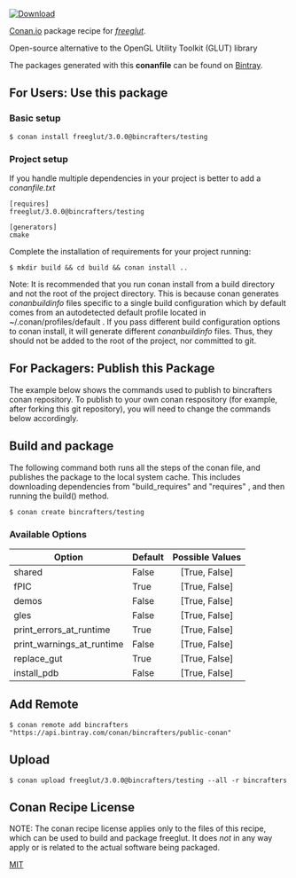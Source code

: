 [![Download](https://api.bintray.com/packages/bincrafters/public-conan/freeglut%3Abincrafters/images/download.svg) ](https://bintray.com/bincrafters/public-conan/freeglut%3Abincrafters/_latestVersion)

[Conan.io](https://conan.io) package recipe for [*freeglut*](https://github.com/dcnieho/FreeGLUT).

Open-source alternative to the OpenGL Utility Toolkit (GLUT) library

The packages generated with this **conanfile** can be found on [Bintray](https://bintray.com/bincrafters/public-conan/freeglut%3Abincrafters).

## For Users: Use this package

### Basic setup

    $ conan install freeglut/3.0.0@bincrafters/testing

### Project setup

If you handle multiple dependencies in your project is better to add a *conanfile.txt*

    [requires]
    freeglut/3.0.0@bincrafters/testing

    [generators]
    cmake

Complete the installation of requirements for your project running:

    $ mkdir build && cd build && conan install ..

Note: It is recommended that you run conan install from a build directory and not the root of the project directory.  This is because conan generates *conanbuildinfo* files specific to a single build configuration which by default comes from an autodetected default profile located in ~/.conan/profiles/default .  If you pass different build configuration options to conan install, it will generate different *conanbuildinfo* files.  Thus, they should not be added to the root of the project, nor committed to git.

## For Packagers: Publish this Package

The example below shows the commands used to publish to bincrafters conan repository. To publish to your own conan respository (for example, after forking this git repository), you will need to change the commands below accordingly.

## Build and package

The following command both runs all the steps of the conan file, and publishes the package to the local system cache.  This includes downloading dependencies from "build_requires" and "requires" , and then running the build() method.

    $ conan create bincrafters/testing


### Available Options
| Option        | Default | Possible Values  |
| ------------- |:----------------- |:------------:|
| shared      | False |  [True, False] |
| fPIC      | True |  [True, False] |
| demos      | False |  [True, False] |
| gles      | False |  [True, False] |
| print_errors_at_runtime      | True |  [True, False] |
| print_warnings_at_runtime      | False |  [True, False] |
| replace_gut      | True |  [True, False] |
| install_pdb      | False |  [True, False] |

## Add Remote

    $ conan remote add bincrafters "https://api.bintray.com/conan/bincrafters/public-conan"

## Upload

    $ conan upload freeglut/3.0.0@bincrafters/testing --all -r bincrafters


## Conan Recipe License

NOTE: The conan recipe license applies only to the files of this recipe, which can be used to build and package freeglut.
It does *not* in any way apply or is related to the actual software being packaged.

[MIT](https://github.com/Croydon/conan-freeglut.git/blob/master/LICENSE)
